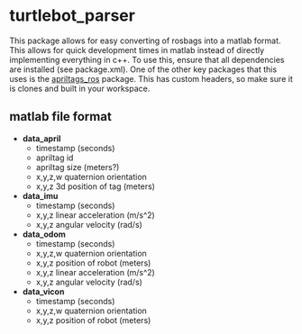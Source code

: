 # turtlebot_parser

This package allows for easy converting of rosbags into a matlab format.
This allows for quick development times in matlab instead of directly implementing everything in c++.
To use this, ensure that all dependencies are installed (see package.xml).
One of the other key packages that this uses is the [apriltags_ros](https://github.com/RIVeR-Lab/apriltags_ros) package.
This has custom headers, so make sure it is clones and built in your workspace.


## matlab file format

* **data_april**
    * timestamp (seconds)
    * apriltag id
    * apriltag size (meters?)
    * x,y,z,w quaternion orientation
    * x,y,z 3d position of tag (meters)
* **data_imu**
    * timestamp (seconds)
    * x,y,z linear acceleration (m/s^2)
    * x,y,z angular velocity (rad/s)
* **data_odom**
    * timestamp (seconds)
    * x,y,z,w quaternion orientation
    * x,y,z position of robot (meters)
    * x,y,z linear acceleration (m/s^2)
    * x,y,z angular velocity (rad/s)
* **data_vicon**
    * timestamp (seconds)
    * x,y,z,w quaternion orientation
    * x,y,z position of robot (meters)